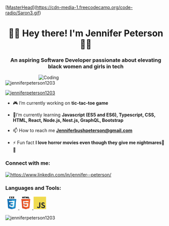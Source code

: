 [[MasterHead](https://cdn-media-1.freecodecamp.org/code-radio/Saron3.gif)](https://cdn-media-1.freecodecamp.org/code-radio/Saron3.gif)
<h1 align="center">🙌🏿 Hey there! I'm Jennifer Peterson 🙌🏿</h1>
<h3 align="center">An aspiring Software Developer passionate about elevating black women and girls in tech</h3>
<img align="right" alt="Coding" width="400" src="https://compote.slate.com/images/30cde9b2-65c2-4a5c-9fe2-4d5ffe5b2c81.gif?width=2200">

<p align="left"> <img src="https://komarev.com/ghpvc/?username=jenniferpeterson1203&label=Profile%20views&color=0e75b6&style=flat" alt="jenniferpeterson1203" /> </p>

<p align="left"> <a href="https://github.com/ryo-ma/github-profile-trophy"><img src="https://github-profile-trophy.vercel.app/?username=jenniferpeterson1203" alt="jenniferpeterson1203" /></a> </p>

- 🎮 I’m currently working on **tic-tac-toe game**

- 🧐I’m currently learning **Javascript (ES5 and ES6), Typescript, CSS, HTML, React, Node.js, Nest.js, GraphQL, Bootstrap**

- 📫 How to reach me **Jenniferbushpeterson@gmail.com**

- ⚡ Fun fact **I love horror movies even though they give me nightmares🫣🥴**

<h3 align="left">Connect with me:</h3>
<p align="left">
<a href="https://linkedin.com/in/https://www.linkedin.com/in/jennifer--peterson/" target="blank"><img align="center" src="https://raw.githubusercontent.com/rahuldkjain/github-profile-readme-generator/master/src/images/icons/Social/linked-in-alt.svg" alt="https://www.linkedin.com/in/jennifer--peterson/" height="30" width="40" /></a>
</p>

<h3 align="left">Languages and Tools:</h3>
<p align="left"> <a href="https://www.w3schools.com/css/" target="_blank" rel="noreferrer"> <img src="https://raw.githubusercontent.com/devicons/devicon/master/icons/css3/css3-original-wordmark.svg" alt="css3" width="40" height="40"/> </a> <a href="https://www.w3.org/html/" target="_blank" rel="noreferrer"> <img src="https://raw.githubusercontent.com/devicons/devicon/master/icons/html5/html5-original-wordmark.svg" alt="html5" width="40" height="40"/> </a> <a href="https://developer.mozilla.org/en-US/docs/Web/JavaScript" target="_blank" rel="noreferrer"> <img src="https://raw.githubusercontent.com/devicons/devicon/master/icons/javascript/javascript-original.svg" alt="javascript" width="40" height="40"/> </a> </p>

<p><img align="center" src="https://github-readme-stats.vercel.app/api/top-langs?username=jenniferpeterson1203&show_icons=true&locale=en&layout=compact" alt="jenniferpeterson1203" /></p>
